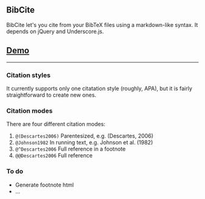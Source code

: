 ## BibCite

BibCite let's you cite from your BibTeX files using a markdown-like syntax. It depends on jQuery and Underscore.js. 

## [Demo](https://bacor.github.io/bibcite)

------------------------

### Citation styles
It currently supports only one citatation style (roughly, APA), but it is fairly straightforward to create new ones.

### Citation modes
There are four different citation modes:

1. `@(Descartes2006)` Parentesized, e.g. (Descartes, 2006)
2. `@Johnson1982` In running text, e.g. Johnson et al. (1982)
3. `@^Descartes2006` Full reference in a footnote
4. `@@Descartes2006` Full reference

### To do
- Generate footnote html
- ...